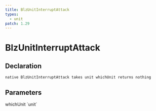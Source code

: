 ```yaml
---
title: BlzUnitInterruptAttack
types:
  - unit
patch: 1.29
---
```


# BlzUnitInterruptAttack

## Declaration

```
native BlzUnitInterruptAttack takes unit whichUnit returns nothing
```

## Parameters
<dl>
  <dt>whichUnit `unit`</dt>
  <dd></dd>
</dl>